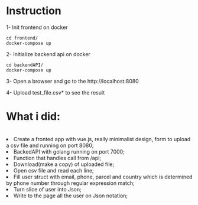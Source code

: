 <h1>Instruction</h1>

1- Init frontend on docker
 
	cd frontend/
	docker-compose up

2- Initialize backend api on docker

	cd backendAPI/
	docker-compose up

3- Open a browser and go to the http://localhost:8080

4- Upload test_file.csv* to see the result 
<br>

<h1>What i did:</h1><br>
	<li>Create a fronted app with vue.js, really minimalist design, form to upload a csv file and running on port 8080;	
	<li>BackedAPI with golang running on port 7000;
	<li>Function that handles call from /api;
	<li>Download(make a copy) of uploaded file;
	<li>Open csv file and read each line;
	<li>Fill user struct with email, phone, parcel and country which is determined by phone number through regular expression match;
	<li>Turn slice of user into Json;
	<li>Write to the page all the user on Json notation;
	
	 
	
